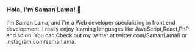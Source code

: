 ### Hola, I'm Saman Lama! 👋

I'm Saman Lama, and i'm a Web developer specializing in front end development. I really enjoy learning languages like JavaScript,React,PhP and so on. You can Check out my twitter at twitter.com/SamanLama8 or instagram.com/samanlama. 
